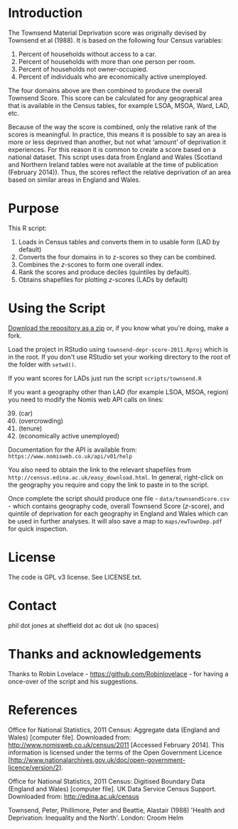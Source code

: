 Introduction
===============

The Townsend Material Deprivation score was originally devised by Townsend et al
(1988). It is based on the following four Census variables:

1. Percent of households without access to a car.
2. Percent of households with more than one person per room.
3. Percent of households not owner-occupied.
4. Percent of individuals who are economically active unemployed.

The four domains above are then combined to produce the overall Townsend Score.
This score can be calculated for any geographical area that is available in the
Census tables, for example LSOA, MSOA, Ward, LAD, etc.

Because of the way the score is combined, only the relative rank of the scores
is meaningful. In practice, this means it is possible to say an area is more or
less deprived than another, but not what ‘amount’ of deprivation it experiences.
For this reason it is common to create a score based on a national dataset. This
script uses data from England and Wales (Scotland and Northern Ireland tables
were not available at the time of publication (February 2014)). Thus, the scores
reflect the relative deprivation of an area based on similar areas in England
and Wales.

Purpose
===============

This R script:

1. Loads in Census tables and converts them in to usable form (LAD by default)
2. Converts the four domains in to z-scores so they can be combined.
3. Combines the *z*-scores to form one overall index.
4. Rank the scores and produce deciles (quintiles by default).
5. Obtains shapefiles for plotting *z*-scores (LADs by default)

Using the Script
================

[Download the repository as a zip](https://github.com/philmikejones/townsend-depr-score-2011/archive/master.zip) or, if you know what you're doing, make a fork.

Load the project in RStudio using `townsend-depr-score-2011.Rproj` which is in the root. If you don't use RStudio set your working directory to the root of the folder with `setwd()`.

If you want scores for LADs just run the script `scripts/townsend.R`

If you want a geography other than LAD (for example LSOA, MSOA, region) you need
to modify the Nomis web API calls on lines:

39. (car)
47. (overcrowding)
55. (tenure)
64. (economically active unemployed)

Documentation for the API is available from: `https://www.nomisweb.co.uk/api/v01/help`

You also need to obtain the link to the relevant shapefiles from `http://census.edina.ac.uk/easy_download.html`. In general, right-click on the geography you require and copy the link to paste in to the script.

Once complete the script should produce one file - `data/townsendScore.csv` - which contains geography code, overall Townsend Score (*z*-score), and quintile of deprivation for each geography in England and Wales which can be used in further analyses. It will also save a map to `maps/ewTownDep.pdf` for quick inspection.

License
===============

The code is GPL v3 license. See LICENSE.txt.

Contact
===============
phil dot jones at sheffield dot ac dot uk (no spaces)

Thanks and acknowledgements
===========================

Thanks to Robin Lovelace - https://github.com/Robinlovelace - for having
a once-over of the script and his suggestions.

References
===============

Office for National Statistics, 2011 Census: Aggregate data (England and Wales) [computer file]. Downloaded from: http://www.nomisweb.co.uk/census/2011 [Accessed February 2014]. This information is licensed under the terms of the Open Government Licence [http://www.nationalarchives.gov.uk/doc/open-government-licence/version/2].

Office for National Statistics, 2011 Census: Digitised Boundary Data (England and Wales) [computer file]. UK Data Service Census Support. Downloaded from: http://edina.ac.uk/census

Townsend, Peter, Phillimore, Peter and Beattie, Alastair (1988) 'Health and Deprivation: Inequality and the North'. London: Croom Helm

